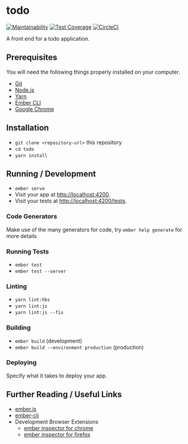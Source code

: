 # todo

[![Maintainability](https://api.codeclimate.com/v1/badges/2638b8d71429c47ec1a6/maintainability)](https://codeclimate.com/github/timrourke/todo-frontend/maintainability) [![Test Coverage](https://api.codeclimate.com/v1/badges/2638b8d71429c47ec1a6/test_coverage)](https://codeclimate.com/github/timrourke/todo-frontend/test_coverage) [![CircleCI](https://circleci.com/gh/timrourke/todo-frontend.svg?style=svg)](https://circleci.com/gh/timrourke/todo-frontend)

A front end for a todo application.

## Prerequisites

You will need the following things properly installed on your computer.

* [Git](https://git-scm.com/)
* [Node.js](https://nodejs.org/)
* [Yarn](https://yarnpkg.com/)
* [Ember CLI](https://ember-cli.com/)
* [Google Chrome](https://google.com/chrome/)

## Installation

* `git clone <repository-url>` this repository
* `cd todo`
* `yarn install`

## Running / Development

* `ember serve`
* Visit your app at [http://localhost:4200](http://localhost:4200).
* Visit your tests at [http://localhost:4200/tests](http://localhost:4200/tests).

### Code Generators

Make use of the many generators for code, try `ember help generate` for more details

### Running Tests

* `ember test`
* `ember test --server`

### Linting

* `yarn lint:hbs`
* `yarn lint:js`
* `yarn lint:js --fix`

### Building

* `ember build` (development)
* `ember build --environment production` (production)

### Deploying

Specify what it takes to deploy your app.

## Further Reading / Useful Links

* [ember.js](https://emberjs.com/)
* [ember-cli](https://ember-cli.com/)
* Development Browser Extensions
  * [ember inspector for chrome](https://chrome.google.com/webstore/detail/ember-inspector/bmdblncegkenkacieihfhpjfppoconhi)
  * [ember inspector for firefox](https://addons.mozilla.org/en-US/firefox/addon/ember-inspector/)
